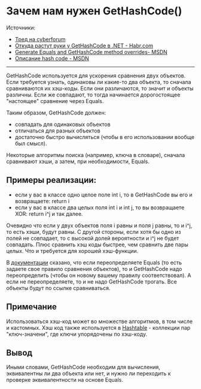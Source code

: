 # Зачем нам нужен GetHashCode()

Источники:
- [Тред на cyberforum](http://www.cyberforum.ru/csharp-beginners/thread640593.html)
- [Откуда растут руки у GetHashCode в .NET - Habr.com](https://habr.com/ru/post/188038/)
- [Generate Equals and GetHashCode method overrides- MSDN](https://docs.microsoft.com/en-us/visualstudio/ide/reference/generate-equals-gethashcode-methods?view=vs-2019)
- [Описание hash code - MSDN](https://docs.microsoft.com/ru-ru/dotnet/api/system.object.gethashcode?redirectedfrom=MSDN&view=netframework-4.8#%D0%BA%D0%BE%D0%BC%D0%BC%D0%B5%D0%BD%D1%82%D0%B0%D1%80%D0%B8%D0%B8)

---

GetHashCode используется для ускорения сравнения двух объектов. Если требуется узнать, одинаковы ли какие-то два объекта, то сначала сравниваются их хэш-коды. Если они различаются, то значит и объекты различны. Если же совпадают, то тогда начинается дорогостоящее "настоящее" сравнение через Equals.

Таким образом, GetHashCode должен: 
- совпадать для одинаковых объектов
- отличаться для разных объектов
- достаточно быстро вычисляться (чтобы в его использовании вообще был смысл).

Некоторые алгоритмы поиска (например, ключа в словаре), сначала сравнивают хэши, а затем, при необходимости, Equals.

## Примеры реализации:
- если у вас в классе одно целое поле int i, то в GetHashCode вы его и возвращаете: return i
- если у вас в классе два целых поля int i и int j, то вы возвращаете XOR: return i^j
и так далее.

Очевидно что если у двух объектов поля i равны и поля j равны, то и i^j, то есть хэши, будут равны. С другой стороны, если хотя бы одно из полей не совпадает, то с высокой долей вероятности и i^j не будет совпадать. Плюс сравнить хэш коды быстрее, чем сравнить две пары целых. Что и требуется для хорошей хэш-функции.

В [документации](https://docs.microsoft.com/en-us/visualstudio/ide/reference/generate-equals-gethashcode-methods?view=vs-2019) сказано, что если переопределяете Equals (то есть задаете свое правило сравнения объектов), то и GetHashCode надо переопределить (чтобы он новому вашему правилу соответствовал). А если не переопределяете, то и не надо GetHashCode трогать. Все объекты будут по ссылке сравниваться.

## Примечание

Использоваться хэш-код может во множестве алгоритмов, в том числе и кастомных. Хэш код также используется в [Hashtable](https://docs.microsoft.com/ru-ru/dotnet/api/system.collections.hashtable?view=netframework-4.8) - коллекции пар "ключ-значени", где ключи упорядочены по хэш-коду.

## Вывод

Иными словами, GetHashCode необходим для вычисления, эквивалентны ли два объекта или нет, и нужно ли переходить к проверке эквивалентности на основе Equals.


